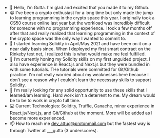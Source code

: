 - 👋 Hello, I’m Gutta. I'm glad and excited that you made it to my Github. 
- :grin: I've been a crypto enthusiast for a long time but only made the jump to learning programming in the crypto space this year. I originally took a CS50 course online last year but the workload was incredibly difficult for someone with no programming experience. I took a few months off after that and really realized that learning programming in the context of the crypto space was the only way I wanted to commit to. 
- :monocle_face: I started learning Solidity in April/May 2021 and have been on it on a near daily basis since. When I deployed my first smart contract on the Rinkeby test net, I realized this is what would make me feel fulfilled.
- 🌱 I’m currently honing my Solidity skills on my first unguided project. I also have experience in React.js and Next.js but they were bundled in with some tutorials. THe tutorials were committed for Git/Github practice. I'm not really worried about my weaknesses here because I don't see a reason why I couldn't learn the necessary skills to support Solidity. 
- 💞️ I’m really looking for any solid opportunity to use these skills that I learned/am learning. Hard work isn't a deterrent to me. My dream would be to be to work in crypto full time.
- :computer: Current Technologies: Solidity, Truffle, Ganache, minor experience in React.js/Next.js, and Git/Github at the moment. More will be added as I become more experienced.
- 📫 How to reach me dev_attug@protonmail.com but the fastest way is through Twitter at ___gutta (3 underscores).

<!---
DevGutta/DevGutta is a ✨ special ✨ repository because its `README.md` (this file) appears on your GitHub profile.
You can click the Preview link to take a look at your changes.
--->
